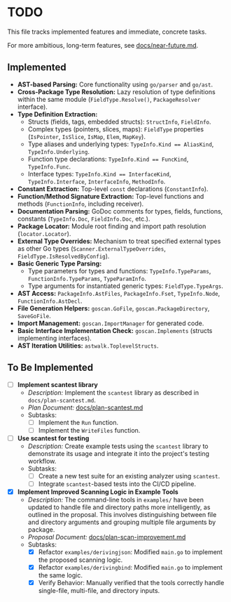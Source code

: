 # TODO

This file tracks implemented features and immediate, concrete tasks.

For more ambitious, long-term features, see [docs/near-future.md](./docs/near-future.md).

## Implemented

-   **AST-based Parsing:** Core functionality using `go/parser` and `go/ast`.
-   **Cross-Package Type Resolution:** Lazy resolution of type definitions within the same module (`FieldType.Resolve()`, `PackageResolver` interface).
-   **Type Definition Extraction:**
    -   Structs (fields, tags, embedded structs): `StructInfo`, `FieldInfo`.
    -   Complex types (pointers, slices, maps): `FieldType` properties (`IsPointer`, `IsSlice`, `IsMap`, `Elem`, `MapKey`).
    -   Type aliases and underlying types: `TypeInfo.Kind == AliasKind`, `TypeInfo.Underlying`.
    -   Function type declarations: `TypeInfo.Kind == FuncKind`, `TypeInfo.Func`.
    -   Interface types: `TypeInfo.Kind == InterfaceKind`, `TypeInfo.Interface`, `InterfaceInfo`, `MethodInfo`.
-   **Constant Extraction:** Top-level `const` declarations (`ConstantInfo`).
-   **Function/Method Signature Extraction:** Top-level functions and methods (`FunctionInfo`, including receiver).
-   **Documentation Parsing:** GoDoc comments for types, fields, functions, constants (`TypeInfo.Doc`, `FieldInfo.Doc`, etc.).
-   **Package Locator:** Module root finding and import path resolution (`locator.Locator`).
-   **External Type Overrides:** Mechanism to treat specified external types as other Go types (`Scanner.ExternalTypeOverrides`, `FieldType.IsResolvedByConfig`).
-   **Basic Generic Type Parsing:**
    -   Type parameters for types and functions: `TypeInfo.TypeParams`, `FunctionInfo.TypeParams`, `TypeParamInfo`.
    -   Type arguments for instantiated generic types: `FieldType.TypeArgs`.
-   **AST Access:** `PackageInfo.AstFiles`, `PackageInfo.Fset`, `TypeInfo.Node`, `FunctionInfo.AstDecl`.
-   **File Generation Helpers:** `goscan.GoFile`, `goscan.PackageDirectory`, `SaveGoFile`.
-   **Import Management:** `goscan.ImportManager` for generated code.
-   **Basic Interface Implementation Check:** `goscan.Implements` (structs implementing interfaces).
-   **AST Iteration Utilities:** `astwalk.ToplevelStructs`.

## To Be Implemented

- [ ] **Implement scantest library**
  - *Description:* Implement the `scantest` library as described in `docs/plan-scantest.md`.
  - *Plan Document:* [docs/plan-scantest.md](./docs/plan-scantest.md)
  - Subtasks:
    - [ ] Implement the `Run` function.
    - [ ] Implement the `WriteFiles` function.
- [ ] **Use scantest for testing**
  - *Description:* Create example tests using the `scantest` library to demonstrate its usage and integrate it into the project's testing workflow.
  - Subtasks:
    - [ ] Create a new test suite for an existing analyzer using `scantest`.
    - [ ] Integrate `scantest`-based tests into the CI/CD pipeline.

- [x] **Implement Improved Scanning Logic in Example Tools**
  - *Description:* The command-line tools in `examples/` have been updated to handle file and directory paths more intelligently, as outlined in the proposal. This involves distinguishing between file and directory arguments and grouping multiple file arguments by package.
  - *Proposal Document:* [docs/plan-scan-improvement.md](./docs/plan-scan-improvement.md)
  - Subtasks:
    - [x] Refactor `examples/derivingjson`: Modified `main.go` to implement the proposed scanning logic.
    - [x] Refactor `examples/derivingbind`: Modified `main.go` to implement the same logic.
    - [x] Verify Behavior: Manually verified that the tools correctly handle single-file, multi-file, and directory inputs.

